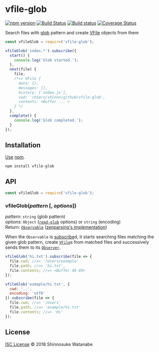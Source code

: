 # vfile-glob

[![npm version](https://img.shields.io/npm/v/vfile-glob.svg)](https://www.npmjs.com/package/vfile-glob)
[![Build Status](https://travis-ci.org/shinnn/vfile-glob.svg?branch=master)](https://travis-ci.org/shinnn/vfile-glob)
[![Build status](https://ci.appveyor.com/api/projects/status/8jwxugh978gw12it/branch/master?svg=true)](https://ci.appveyor.com/project/ShinnosukeWatanabe/vfile-glob/branch/master)
[![Coverage Status](https://img.shields.io/coveralls/shinnn/vfile-glob.svg)](https://coveralls.io/github/shinnn/vfile-glob)

Search files with [glob](https://github.com/isaacs/node-glob#glob-primer) pattern and create [VFile](https://github.com/vfile/vfile) objects from them

```javascript
const vfileGlob = require('vfile-glob');

vfileGlob('index.*').subscribe({
  start() {
    console.log('Glob started.');
  },
  next(file) {
    file;
    /*=> VFile {
      data: {},
      messages: [],
      history: ['index.js'],
      cwd: '/Users/shinnn/github/vfile-glob',
      contents: <Buffer ... >
    } */
  },
  complete() {
    console.log('Glob completed.');
  }
});
```

## Installation

[Use](https://docs.npmjs.com/cli/install) [npm](https://docs.npmjs.com/getting-started/what-is-npm).

```
npm install vfile-glob
```

## API

```javascript
const vfileGlob = require('vfile-glob');
```

### vfileGlob(*pattern* [, *options*])

*pattern*: `string` (glob pattern)  
*options*: `Object` ([`read-glob`](https://github.com/shinnn/node-read-glob) options) or `string` (encoding)  
Return: [`Observable`](https://github.com/tc39/proposal-observable#observable) ([zenparsing's implementation](https://github.com/zenparsing/zen-observable))

When the `Observable` is [subscribe](https://tc39.github.io/proposal-observable/#observable-prototype-subscribe)d, it starts searching files matching the given glob pattern, create [`VFile`](https://github.com/vfile/vfile#vfileoptions)s from matched files and successively sends them to its [`Observer`](https://github.com/tc39/proposal-observable#observer).

```javascript
vfileGlob('hi.txt').subscribe(file => {
  file.cwd; //=> '/Users/example'
  file.path; //=> 'hi.txt',
  file.contents; //=> <Buffer 48 69>
});

vfileGlob('exmaple/hi.txt', {
  cwd: '..',
  encoding: 'utf8'
}).subscribe(file => {
  file.cwd; //=> '/Users'
  file.path; //=> 'example/hi.txt'
  file.contents; //=> 'Hi'
});
```

## License

[ISC License](./LICENSE) © 2018 Shinnosuke Watanabe
